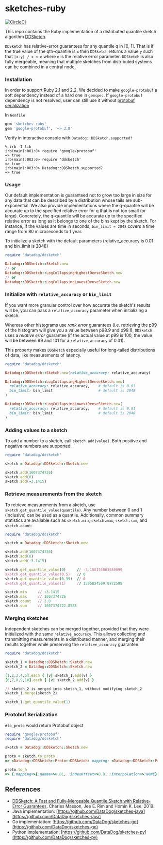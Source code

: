 # sketches-ruby

[![CircleCI](https://circleci.com/gh/DataDog/sketches-ruby/tree/main.svg?style=svg)](https://circleci.com/gh/DataDog/sketches-ruby/tree/main)

This repo contains the Ruby implementation of a distributed quantile sketch algorithm [DDSketch](http://www.vldb.org/pvldb/vol12/p2195-masson.pdf).

`DDSketch` has relative-error guarantees for any quantile q in [0, 1]. That is if the true value of the qth-quantile is `x` then `DDSketch` returns a value `y` such that `|x-y| / x < e` where `e` is the relative error parameter. `DDSketch` is also fully mergeable, meaning that multiple sketches from distributed systems can be combined in a central node.

### Installation

In order to support Ruby 2.1 and 2.2. We decided to make `google-protobuf` a soft dependency instead of a hard one in `gemspec`. If `google-protobuf` dependency is not resolved, user can still use it without [protobuf serialization](#protobuf-serialization)

In `Gemfile`

```ruby
gem 'sketches-ruby'
gem 'google-protobuf', '~> 3.0'
```

Verify in interactive console with `Datadog::DDSketch.supported?`

```
% irb -I lib
irb(main):001:0> require 'google/protobuf'
=> true
irb(main):002:0> require 'ddsketch'
=> true
irb(main):003:0> Datadog::DDSketch.supported?
=> true
```


### Usage

Our default implementation is guaranteed not to grow too large in size for any data that can be described by a distribution whose tails are sub-exponential. We also provide implementations where the q-quantile will be accurate up to the specified relative error for q that is not too small (or large). Concretely, the q-quantile will be accurate up to the specified relative error as long as it belongs to one of the bins kept by the sketch. For instance, If the values are time in seconds, `bin_limit = 2048` covers a time range from 80 microseconds to 1 year.


To initialize a sketch with the default parameters (relative_accuracy is 0.01 and bin_limit is 2048)

```ruby
require 'datadog/ddsketch'

Datadog::DDSketch::Sketch.new
// or
Datadog::DDSketch::LogCollapsingHighestDenseSketch.new
// or
Datadog::DDSketch::LogCollapsingLowestDenseSketch.new
```

### Initialize with `relative_accuracy` or `bin_limit`

If you want more granular control over how accurate the sketch's results will be, you can pass a `relative_accuracy` parameter when initializing a sketch.

Whereas other histograms use _rank error_ guarantees (i.e. retrieving the p99 of the histogram will give you a value between p98.9 and p99.1), `DDSketch` uses a _relative error_ guarantee (if the actual value at p99 is 100, the value will be between 99 and 101 for a `relative_accuracy` of 0.01).

This property makes `DDSketch` especially useful for long-tailed distributions of data, like measurements of latency.

```ruby
require 'datadog/ddsketch'

Datadog::DDSketch::Sketch.new(relative_accuracy: relative_accuracy)

Datadog::DDSketch::LogCollapsingHighestDenseSketch.new(
  relative_accuracy: relative_accuracy,    # default is 0.01
  bin_limit: bin_limit                     # default is 2048
)

Datadog::DDSketch::LogCollapsingLowestDenseSketch.new(
  relative_accuracy: relative_accuracy,    # default is 0.01
  bin_limit: bin_limit                     # default is 2048
)
```

### Adding values to a sketch

To add a number to a sketch, call `sketch.add(value)`. Both positive and negative numbers are supported.

```ruby
require 'datadog/ddsketch'

sketch = Datadog::DDSketch::Sketch.new

sketch.add(1607374726)
sketch.add(0)
sketch.add(-3.1415)
```

### Retrieve measurements from the sketch

To retrieve measurements from a sketch, use `sketch.get_quantile_value(quantile)`. Any number between 0 and 1 (inclusive) can be used as a quantile. Additionally, common summary statistics are available such as `sketch.min`, `sketch.max`, `sketch.sum`, and `sketch.count`:

```ruby
require 'datadog/ddsketch'

sketch = Datadog::DDSketch::Sketch.new

sketch.add(1607374726)
sketch.add(0)
sketch.add(-3.1415)

sketch.get_quantile_value(0)     // -3.158156063689099
sketch.get_quantile_value(0.5)   // 0
sketch.get_quantile_value(0.99)  // 0
sketch.get_quantile_value(1)     // 1595824509.0872598

sketch.min     // -3.1415
sketch.max     // 1607374726
sketch.count   // 3.0
sketch.sum     // 1607374722.8585
```

### Merging sketches

Independent sketches can be merged together, provided that they were initialized with the same `relative_accuracy`. This allows collecting and transmitting measurements in a distributed manner, and merging their results together while preserving the `relative_accuracy` guarantee.

```ruby
require 'datadog/ddsketch'

sketch_1 = Datadog::DDSketch::Sketch.new
sketch_2 = Datadog::DDSketch::Sketch.new

[1,2,3,4,5].each { |v| sketch_1.add(v) }
[6,7,8,9,10].each { |v| sketch_2.add(v) }

// sketch_2 is merged into sketch_1, without modifying sketch_2
sketch_1.merge(sketch_2)

sketch_1.get_quantile_value(1)
```

### Protobuf Serialization

`#to_proto` would return Protobuf object

```ruby
require 'google/protobuf'
require 'datadog/ddsketch'

sketch = Datadog::DDSketch::Sketch.new

proto = sketch.to_proto
=> <Datadog::DDSketch::Proto::DDSketch: mapping: <Datadog::DDSketch::Proto::IndexMapping: gamma: 0.01, indexOffset: 0.0, interpolation: :NONE>, positiveValues: <Datadog::DDSketch::Proto::Store: binCounts: {}, contiguousBinCounts: [], contiguousBinIndexOffset: 0>, negativeValues: <Datadog::DDSketch::Proto::Store: binCounts: {}, contiguousBinCounts: [], contiguousBinIndexOffset: 0>, zeroCount: 0.0>

proto.to_h
=> {:mapping=>{:gamma=>0.01, :indexOffset=>0.0, :interpolation=>:NONE}, :positiveValues=>{:binCounts=>{}, :contiguousBinCounts=>[], :contiguousBinIndexOffset=>0}, :negativeValues=>{:binCounts=>{}, :contiguousBinCounts=>[], :contiguousBinIndexOffset=>0}, :zeroCount=>0.0}
```

## References

* [DDSketch: A Fast and Fully-Mergeable Quantile Sketch with Relative-Error Guarantees](http://www.vldb.org/pvldb/vol12/p2195-masson.pdf). Charles Masson, Jee E. Rim and Homin K. Lee. 2019.
* Java implementation: [https://github.com/DataDog/sketches-java](https://github.com/DataDog/sketches-java)
* Go implementation: [https://github.com/DataDog/sketches-go](https://github.com/DataDog/sketches-go)
* Python implementation: [https://github.com/DataDog/sketches-py](https://github.com/DataDog/sketches-py)
